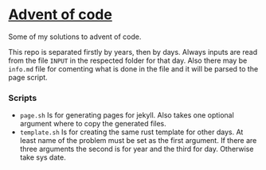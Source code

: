# [Advent of code](https://adventofcode.com/)

Some of my solutions to advent of code.

This repo is separated firstly by years, then by days. Always inputs are read from the file `INPUT` in the respected folder for that day. Also there may be `info.md` file for comenting what is done in the file and it will be parsed to the page script.

### Scripts

- `page.sh` Is for generating pages for jekyll. Also takes one optional argument where to copy the generated files.
- `template.sh` Is for creating the same rust template for other days. At least name of the problem must be set as the first argument. If there are three arguments the second is for year and the third for day. Otherwise take sys date.